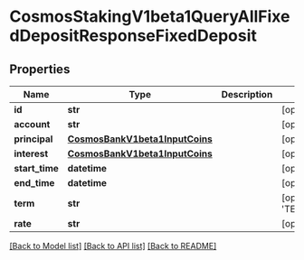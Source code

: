 # CosmosStakingV1beta1QueryAllFixedDepositResponseFixedDeposit

## Properties
Name | Type | Description | Notes
------------ | ------------- | ------------- | -------------
**id** | **str** |  | [optional] 
**account** | **str** |  | [optional] 
**principal** | [**CosmosBankV1beta1InputCoins**](CosmosBankV1beta1InputCoins.md) |  | [optional] 
**interest** | [**CosmosBankV1beta1InputCoins**](CosmosBankV1beta1InputCoins.md) |  | [optional] 
**start_time** | **datetime** |  | [optional] 
**end_time** | **datetime** |  | [optional] 
**term** | **str** |  | [optional] [default to 'TERM_1_MONTHS']
**rate** | **str** |  | [optional] 

[[Back to Model list]](../README.md#documentation-for-models) [[Back to API list]](../README.md#documentation-for-api-endpoints) [[Back to README]](../README.md)

